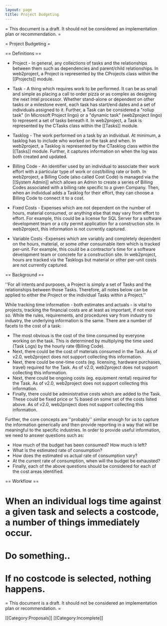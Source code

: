 ```yaml
---
layout: page
title: Project Budgeting
---
```


= This document is a draft. It should not be considered an implementation plan or recommendation. =

= Project Budgeting =

== Definitions ==

*  Project - In general, any collections of tasks and the relationships between them such as dependencies and parent/child relationships. In web2project, a Project is represented by the CProjects class within the [[Projects]] module.

*  Task - A thing which requires work to be performed. It can be as small and simple as placing a call to order pizza or as complex as designing the next Intel processor. Whether stand-alone or dependent on other tasks or a milestone event, each task has start/end dates and a set of individuals assigned to it. Further, a Task can be considered a "rollup task" (in Microsoft Project lingo) or a "dynamic task" (web2project lingo) to represent a set of tasks beneath it. In web2project, a Task is represented by the CTasks class within the [[Tasks]] module.

*  Tasklog - The work performed on a task by an individual. At minimum, a tasklog has to include who worked on the task and when. In web2project, a Tasklog is represented by the CTasklog class within the [[Tasks]] module. Further, it captures information on when the log was both created and updated.

*  Billing Code - An identifier used by an individual to associate their work effort with a particular type of work or cost/billing rate or both. In web2project, a Billing Code (also called Cost Code) is managed via the [[System Admin]] which allows an Admin to create a series of Billing Codes associated with a billing rate specific to a given Company. Then, when an individual adds a Tasklog for their effort, they can choose a Billing Code to connect it to a cost.

*  Fixed Costs - Expenses which are not dependent on the number of hours, material consumed, or anything else that may vary from effort to effort. For example, this could be a license for SQL Server for a software development team or a city permit application for a construction site. In web2project, this information is not currently captured.

*  Variable Costs -Expenses which are variably and completely dependent on the hours, material, or some other consumable item which is tracked per-unit. For example, this could be a contractor's time for a software development team or concrete for a construction site. In web2project, hours are tracked via the Tasklogs but material or other per-unit costs are not currently captured.

== Background ==

''For all intents and purposes, a Project is simply a set of Tasks and the relationships between those Tasks. Therefore, all notes below can be applied to either the Project or the individual Tasks within a Project.''

While tracking time information - both estimates and actuals - is vital to projects, tracking the financial costs are at least as important, if not more so. While the rules, requirements, and procedures vary from industry to industry, the underlying information is the same. There are a number of facets to the cost of a task:

*  The most obvious is the cost of the time consumed by everyone working on the task. This is determined by multiplying the time used (Task Logs) by the hourly rate (Billing Code).
*  Next, there could be the cost of materials consumed in the Task. As of v2.0, web2project does not support collecting this information.
*  Next, there could be one-time costs (eg. licensing, hardware purchases, travel) required for the Task. As of v2.0, web2project does not support collecting this information.
*  Next, there could be ongoing costs (eg. equipment rental) required for the Task. As of v2.0, web2project does not support collecting this information.
*  Finally, there could be administrative costs which are added to the Task. These could be fixed price or % based on some set of the costs listed above. As of v2.0, web2project does not support collecting this information.

Further, the core concepts are ''probably'' similar enough for us to capture the information generically and then provide reporting in a way that will be meaningful to the specific industries. In order to provide useful information, we need to answer questions such as:

*  How much of the budget has been consumed? How much is left?
*  What is the estimated rate of consumption?
*  How does the estimated vs actual rate of consumption vary?
*  At the current rate of consumption, when will the budget be exhausted?
*  Finally, each of the above questions should be considered for each of the cost areas identified.

== Workflow ==

#  When an individual logs time against a given task and selects a costcode, a number of things immediately occur.
#  Do something..
#  If no costcode is selected, nothing happens.

= This document is a draft. It should not be considered an implementation plan or recommendation. =

[[Category:Proposals]]
[[Category:Incomplete]]
